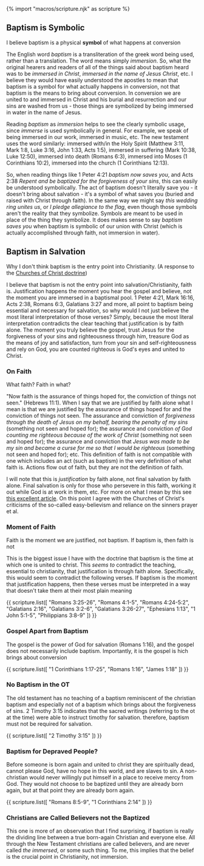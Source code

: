 {% import "macros/scripture.njk" as scripture %}

<section>

## Baptism is Symbolic

<p class="summary">
I believe baptism is a physical <strong>symbol</strong> of what happens at conversion
</p>

The English word _baptism_ is a transliteration of the greek word being used, rather than a translation. The word means simply _immersion_. So, what the original hearers and readers of all of the things said about baptism heard was to be _immersed in Christ_, _immersed in the name of Jesus Christ_, etc. I believe they would have easily understood the apostles to mean that baptism is a symbol for what actually happens in conversion, not that baptism is the means to bring about conversion. In conversion we are united to and immersed in Christ and his burial and resurrection and our sins are washed from us - those things are symbolized by being immersed in water in the name of Jesus.

Reading _baptism_ as _immersion_ helps to see the clearly symbolic usage, since _immerse_ is used symbolically in general. For example, we speak of being immersed in our work, immersed in music, etc. The new testament uses the word similarly: immersed with/in the Holy Spirit (Matthew 3:11, Mark 1:8, Luke 3:16, John 1:33, Acts 1:5), immersed in suffering (Mark 10:38, Luke 12:50), immersed into death (Romans 6:3), immersed into Moses (1 Corinthians 10:2), immersed into the church (1 Corinthians 12:13).


So, when reading things like 1 Peter 4:21 _baptism now saves you_, and Acts 2:38 _Repent and be baptized for the forgiveness of your sins_, this can easily be understood symbolically. The act of baptism doesn't literally save you - it doesn't bring about salvation - it's a symbol of what saves you (buried and raised with Christ through faith). In the same way we might say _this wedding ring unites us_, or _I pledge allegiance to the flag_,  even though those symbols aren't the reality that they symbolize. Symbols are meant to be used in place of the thing they symbolize. It does makes sense to say _baptism saves you_ when baptism is symbolic of our union with Christ (which is actually accomplished through faith, not immersion in water).

</section>

<section>

## Baptism in Salvation


Why I don't think baptism is the entry point into Christianity. (A response to the [Churches of Christ doctrine](https://en.wikipedia.org/wiki/Churches_of_Christ#Baptism))

I believe that baptism is not the entry point into salvation/Christianity, faith is. Justification happens the moment you hear the gospel and believe, not the moment you are immersed in a baptismal pool. 1 Peter 4:21, Mark 16:16, Acts 2:38, Romans 6:3, Galatians 3:27 and more, all point to baptism being essential and necessary for salvation, so why would I not just believe the most literal interpretation of those verses? Simply, because the most literal interpretation contradicts the clear teaching that justification is by faith alone. The moment you truly believe the gospel, trust Jesus for the forgiveness of your sins and righteousness through him, treasure God as the means of joy and satisfaction, turn from your sin and self-righteousness and rely on God, you are counted righteous is God's eyes and united to Christ.

</section>

<aside id="on-faith">

### On Faith

What faith? Faith in what?

"Now faith is the assurance of things hoped for, the conviction of things not seen." (Hebrews 11:1). When I say that we are justified by faith alone what I mean is that we are justified by the assurance of things hoped for and the conviction of things not seen. The assurance and conviction of _forgiveness through the death of Jesus on my behalf, bearing the penalty of my sins_ (something not seen and hoped for); the assurance and conviction _of God counting me righteous because of the work of Christ_ (something not seen and hoped for); the assurance and conviction that _Jesus was made to be my sin and became a curse for me so that I would be righteous_ (something not seen and hoped for); etc. This definition of faith is not compatible with one which includes an act (such as baptism) in the very definition of what faith is. Actions flow out of faith, but they are not the definition of faith.

I will note that this is _justification_ by faith alone, not final salvation by faith alone. Final salvation is only for those who persevere in this faith, working it out while God is at work in them, etc. For more on what I mean by this see <a href="https://www.desiringgod.org/articles/does-god-really-save-us-by-faith-alone">this excellent article</a>. On this point I agree with the Churches of Christ's criticisms of the so-called easy-believism and reliance on the sinners prayer et al.

</aside>

<section>

### Moment of Faith

Faith is the moment we are justified, not baptism. If baptism is, then faith is not

This is the biggest issue I have with the doctrine that baptism is the time at which one is united to christ. This _seems to_ contradict the teaching, essential to christianity, that justification is through faith alone. Specifically, this would seem to contradict the following verses. If baptism is the moment that justification happens, then these verses must be interpreted in a way that doesn't take them at their most plain meaning

{{ scripture.list([
  "Romans 3:25-26",
  "Romans 4:1-5",
  "Romans 4:24-5:2",
  "Galatians 2:16",
  "Galatians 3:2-6",
  "Galatians 3:26-27",
  "Ephesians 1:13",
  "1 John 5:1-5",
  "Philippians 3:8-9"
  ]) }}


</section>

<section>

### Gospel Apart from Baptism

The gospel is the power of God for salvation (Romans 1:16), and the gospel does not necessarily include baptism. Importantly, it is the gospel is hich brings about conversion

{{ scripture.list([
  "1 Corinthians 1:17-25",
  "Romans 1:16",
  "James 1:18"
  ]) }}
  
</section>

<section>

### No Baptism in the OT

The old testament has no teaching of a baptism reminiscent of the christian baptism and especially not of a baptism which brings about the forgiveness of sins. 2 Timothy 3:15 indicates that the sacred writings (referring to the ot at the time) were able to instruct timothy for salvation. therefore, baptism must not be required for salvation.

{{ scripture.list([
  "2 Timothy 3:15"
  ]) }}
  
</section>

<section>

### Baptism for Depraved People?

Before someone is born again and united to christ they are spiritually dead, cannot please God, have no hope in this world, and are slaves to sin. A non-christian would never willingly put himself in a place to receive mercy from God. They would not choose to be baptized until they are already born again, but at that point they are already born again.

{{ scripture.list([
  "Romans 8:5-9",
  "1 Corinthians 2:14"
  ]) }}
  
</section>

<section>

### Christians are Called Believers not the Baptized

This one is more of an observation that I find surprising, if baptism is really the dividing line between a true born-again Christian and everyone else. All through the New Testament christians are called believers, and are never called _the immersed_, or some such thing. To me, this implies that the belief is the crucial point in Christianity, not immersion.

</section>
